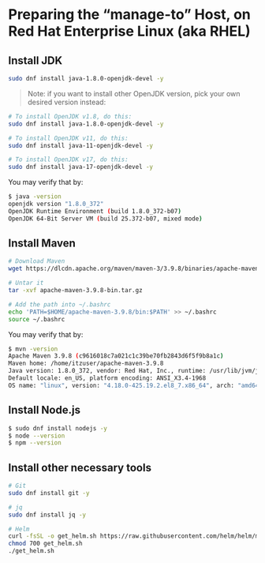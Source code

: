 # Preparing the “manage-to” Host, on Red Hat Enterprise Linux (aka RHEL)

## Install JDK

```sh
sudo dnf install java-1.8.0-openjdk-devel -y
```

> Note: if you want to install other OpenJDK version, pick your own desired version instead:

```sh
# To install OpenJDK v1.8, do this:
sudo dnf install java-1.8.0-openjdk-devel -y

# To install OpenJDK v11, do this:
sudo dnf install java-11-openjdk-devel -y

# To install OpenJDK v17, do this:
sudo dnf install java-17-openjdk-devel -y
```

You may verify that by:

```sh
$ java -version
openjdk version "1.8.0_372"
OpenJDK Runtime Environment (build 1.8.0_372-b07)
OpenJDK 64-Bit Server VM (build 25.372-b07, mixed mode)
```

## Install Maven

```sh
# Download Maven
wget https://dlcdn.apache.org/maven/maven-3/3.9.8/binaries/apache-maven-3.9.8-bin.tar.gz

# Untar it
tar -xvf apache-maven-3.9.8-bin.tar.gz

# Add the path into ~/.bashrc
echo 'PATH=$HOME/apache-maven-3.9.8/bin:$PATH' >> ~/.bashrc
source ~/.bashrc
```

You may verify that by:

```sh
$ mvn -version
Apache Maven 3.9.8 (c9616018c7a021c1c39be70fb2843d6f5f9b8a1c)
Maven home: /home/itzuser/apache-maven-3.9.8
Java version: 1.8.0_372, vendor: Red Hat, Inc., runtime: /usr/lib/jvm/java-1.8.0-openjdk-1.8.0.372.b07-4.el8.x86_64/jre
Default locale: en_US, platform encoding: ANSI_X3.4-1968
OS name: "linux", version: "4.18.0-425.19.2.el8_7.x86_64", arch: "amd64", family: "unix"
```

## Install Node.js

```sh
$ sudo dnf install nodejs -y
$ node --version
$ npm --version
```

## Install other necessary tools

```sh
# Git
sudo dnf install git -y

# jq
sudo dnf install jq -y

# Helm
curl -fsSL -o get_helm.sh https://raw.githubusercontent.com/helm/helm/main/scripts/get-helm-3
chmod 700 get_helm.sh
./get_helm.sh
```
